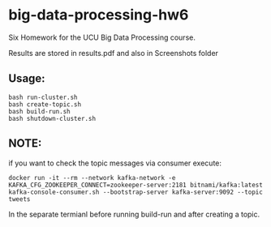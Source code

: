 # big-data-processing-hw6
Six Homework for the UCU Big Data Processing course.

Results are stored in results.pdf and also in Screenshots folder 

## Usage:
```
bash run-cluster.sh
bash create-topic.sh
bash build-run.sh
bash shutdown-cluster.sh
```
## NOTE: 
if you want to check the topic messages via consumer execute:
```
docker run -it --rm --network kafka-network -e KAFKA_CFG_ZOOKEEPER_CONNECT=zookeeper-server:2181 bitnami/kafka:latest kafka-console-consumer.sh --bootstrap-server kafka-server:9092 --topic tweets
```
In the separate termianl before running build-run and after creating a topic.
